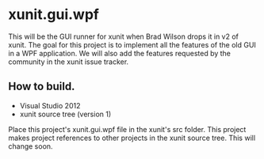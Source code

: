 # xunit.gui.wpf #
This will be the GUI runner for xunit when Brad Wilson drops it in v2 of xunit.  The goal for this project is to implement all the features of the old GUI in a WPF application.  We will also add the features requested by the community in the xunit issue tracker.

## How to build. ##
* Visual Studio 2012
* xunit source tree (version 1)

Place this project's xunit.gui.wpf file in the xunit's src folder.  This project makes project references to other projects in the xunit source tree.  This will change soon.
